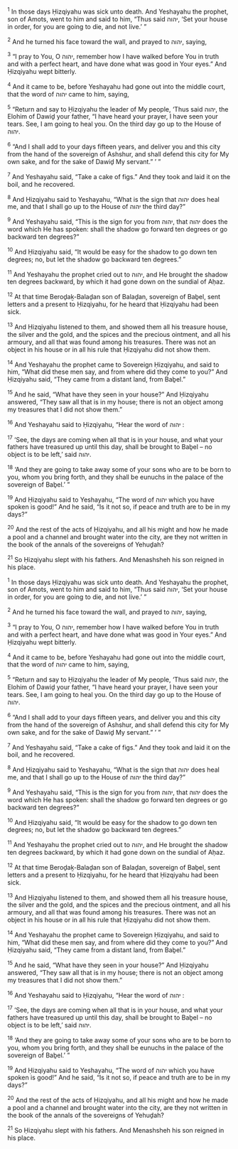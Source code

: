 <sup>1</sup> In those days Ḥizqiyahu was sick unto death. And Yeshayahu the prophet, son of Amots, went to him and said to him, “Thus said יהוה, ‘Set your house in order, for you are going to die, and not live.’ ”

<sup>2</sup> And he turned his face toward the wall, and prayed to יהוה, saying,

<sup>3</sup> “I pray to You, O יהוה, remember how I have walked before You in truth and with a perfect heart, and have done what was good in Your eyes.” And Ḥizqiyahu wept bitterly.

<sup>4</sup> And it came to be, before Yeshayahu had gone out into the middle court, that the word of יהוה came to him, saying,

<sup>5</sup> “Return and say to Ḥizqiyahu the leader of My people, ‘Thus said יהוה, the Elohim of Dawiḏ your father, “I have heard your prayer, I have seen your tears. See, I am going to heal you. On the third day go up to the House of יהוה.

<sup>6</sup> “And I shall add to your days fifteen years, and deliver you and this city from the hand of the sovereign of Ashshur, and shall defend this city for My own sake, and for the sake of Dawiḏ My servant.” ’ ”

<sup>7</sup> And Yeshayahu said, “Take a cake of figs.” And they took and laid it on the boil, and he recovered.

<sup>8</sup> And Ḥizqiyahu said to Yeshayahu, “What is the sign that יהוה does heal me, and that I shall go up to the House of יהוה the third day?”

<sup>9</sup> And Yeshayahu said, “This is the sign for you from יהוה, that יהוה does the word which He has spoken: shall the shadow go forward ten degrees or go backward ten degrees?”

<sup>10</sup> And Ḥizqiyahu said, “It would be easy for the shadow to go down ten degrees; no, but let the shadow go backward ten degrees.”

<sup>11</sup> And Yeshayahu the prophet cried out to יהוה, and He brought the shadow ten degrees backward, by which it had gone down on the sundial of Aḥaz.

<sup>12</sup> At that time Beroḏaḵ-Balaḏan son of Balaḏan, sovereign of Baḇel, sent letters and a present to Ḥizqiyahu, for he heard that Ḥizqiyahu had been sick.

<sup>13</sup> And Ḥizqiyahu listened to them, and showed them all his treasure house, the silver and the gold, and the spices and the precious ointment, and all his armoury, and all that was found among his treasures. There was not an object in his house or in all his rule that Ḥizqiyahu did not show them.

<sup>14</sup> And Yeshayahu the prophet came to Sovereign Ḥizqiyahu, and said to him, “What did these men say, and from where did they come to you?” And Ḥizqiyahu said, “They came from a distant land, from Baḇel.”

<sup>15</sup> And he said, “What have they seen in your house?” And Ḥizqiyahu answered, “They saw all that is in my house; there is not an object among my treasures that I did not show them.”

<sup>16</sup> And Yeshayahu said to Ḥizqiyahu, “Hear the word of יהוה :

<sup>17</sup> ‘See, the days are coming when all that is in your house, and what your fathers have treasured up until this day, shall be brought to Baḇel – no object is to be left,’ said יהוה.

<sup>18</sup> ‘And they are going to take away some of your sons who are to be born to you, whom you bring forth, and they shall be eunuchs in the palace of the sovereign of Baḇel.’ ”

<sup>19</sup> And Ḥizqiyahu said to Yeshayahu, “The word of יהוה which you have spoken is good!” And he said, “Is it not so, if peace and truth are to be in my days?”

<sup>20</sup> And the rest of the acts of Ḥizqiyahu, and all his might and how he made a pool and a channel and brought water into the city, are they not written in the book of the annals of the sovereigns of Yehuḏah?

<sup>21</sup> So Ḥizqiyahu slept with his fathers. And Menashsheh his son reigned in his place.

<sup>1</sup> In those days Ḥizqiyahu was sick unto death. And Yeshayahu the prophet, son of Amots, went to him and said to him, “Thus said יהוה, ‘Set your house in order, for you are going to die, and not live.’ ”

<sup>2</sup> And he turned his face toward the wall, and prayed to יהוה, saying,

<sup>3</sup> “I pray to You, O יהוה, remember how I have walked before You in truth and with a perfect heart, and have done what was good in Your eyes.” And Ḥizqiyahu wept bitterly.

<sup>4</sup> And it came to be, before Yeshayahu had gone out into the middle court, that the word of יהוה came to him, saying,

<sup>5</sup> “Return and say to Ḥizqiyahu the leader of My people, ‘Thus said יהוה, the Elohim of Dawiḏ your father, “I have heard your prayer, I have seen your tears. See, I am going to heal you. On the third day go up to the House of יהוה.

<sup>6</sup> “And I shall add to your days fifteen years, and deliver you and this city from the hand of the sovereign of Ashshur, and shall defend this city for My own sake, and for the sake of Dawiḏ My servant.” ’ ”

<sup>7</sup> And Yeshayahu said, “Take a cake of figs.” And they took and laid it on the boil, and he recovered.

<sup>8</sup> And Ḥizqiyahu said to Yeshayahu, “What is the sign that יהוה does heal me, and that I shall go up to the House of יהוה the third day?”

<sup>9</sup> And Yeshayahu said, “This is the sign for you from יהוה, that יהוה does the word which He has spoken: shall the shadow go forward ten degrees or go backward ten degrees?”

<sup>10</sup> And Ḥizqiyahu said, “It would be easy for the shadow to go down ten degrees; no, but let the shadow go backward ten degrees.”

<sup>11</sup> And Yeshayahu the prophet cried out to יהוה, and He brought the shadow ten degrees backward, by which it had gone down on the sundial of Aḥaz.

<sup>12</sup> At that time Beroḏaḵ-Balaḏan son of Balaḏan, sovereign of Baḇel, sent letters and a present to Ḥizqiyahu, for he heard that Ḥizqiyahu had been sick.

<sup>13</sup> And Ḥizqiyahu listened to them, and showed them all his treasure house, the silver and the gold, and the spices and the precious ointment, and all his armoury, and all that was found among his treasures. There was not an object in his house or in all his rule that Ḥizqiyahu did not show them.

<sup>14</sup> And Yeshayahu the prophet came to Sovereign Ḥizqiyahu, and said to him, “What did these men say, and from where did they come to you?” And Ḥizqiyahu said, “They came from a distant land, from Baḇel.”

<sup>15</sup> And he said, “What have they seen in your house?” And Ḥizqiyahu answered, “They saw all that is in my house; there is not an object among my treasures that I did not show them.”

<sup>16</sup> And Yeshayahu said to Ḥizqiyahu, “Hear the word of יהוה :

<sup>17</sup> ‘See, the days are coming when all that is in your house, and what your fathers have treasured up until this day, shall be brought to Baḇel – no object is to be left,’ said יהוה.

<sup>18</sup> ‘And they are going to take away some of your sons who are to be born to you, whom you bring forth, and they shall be eunuchs in the palace of the sovereign of Baḇel.’ ”

<sup>19</sup> And Ḥizqiyahu said to Yeshayahu, “The word of יהוה which you have spoken is good!” And he said, “Is it not so, if peace and truth are to be in my days?”

<sup>20</sup> And the rest of the acts of Ḥizqiyahu, and all his might and how he made a pool and a channel and brought water into the city, are they not written in the book of the annals of the sovereigns of Yehuḏah?

<sup>21</sup> So Ḥizqiyahu slept with his fathers. And Menashsheh his son reigned in his place.

